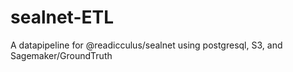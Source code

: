 # sealnet-ETL
A datapipeline for @readicculus/sealnet using postgresql, S3, and Sagemaker/GroundTruth

